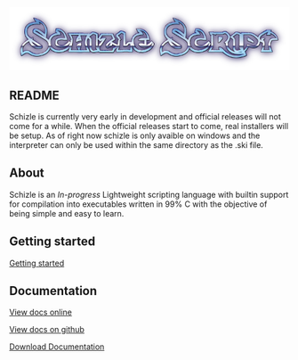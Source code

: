 <p align="center">
  <img src="docs/shizle.png" />
</p>

## README

Schizle is currently very early in development and official releases will not come for a while. When the official releases start to come, real installers will be setup. As of right now schizle is only avaible on windows and the interpreter can only be used within the same directory as the .ski file.

## About

Schizle is an _In-progress_ Lightweight scripting language with builtin support for compilation into executables written in 99% C with the objective of being simple and easy to learn.

## Getting started

[Getting started](docs/NOTDONE.md)

## Documentation

[View docs online](docs/NOTDONE.md)

[View docs on github](docs/NOTDONE.md)

[Download Documentation](docs/NOTDONE.md)
